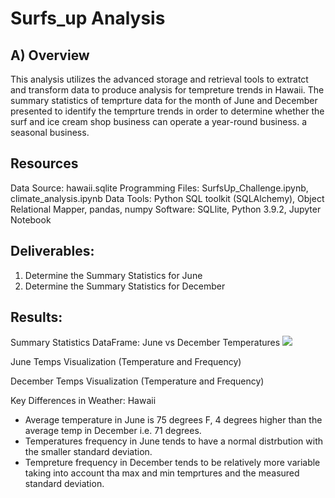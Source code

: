 # Surfs_up Analysis
## A) Overview
This analysis utilizes the advanced storage and retrieval tools to extratct and transform data to produce analysis for tempreture trends in Hawaii. The summary statistics of temprture data for the month of June and December presented to identify the temprture trends in order to determine whether the surf and ice cream shop business can operate a year-round business. a seasonal business.

## Resources
Data Source: hawaii.sqlite
Programming Files: SurfsUp_Challenge.ipynb, climate_analysis.ipynb
Data Tools: Python SQL toolkit (SQLAlchemy), Object Relational Mapper, pandas, numpy
Software: SQLlite, Python 3.9.2, Jupyter Notebook

## Deliverables:
1. Determine the Summary Statistics for June
2. Determine the Summary Statistics for December

## Results:

Summary Statistics DataFrame: June vs December Temperatures
![](images/sum_jun)

June Temps Visualization (Temperature and Frequency)


December Temps Visualization (Temperature and Frequency)


Key Differences in Weather: Hawaii

- Average temperature in June is 75 degrees F, 4 degrees higher than the average temp in December i.e. 71 degrees.
- Temperatures frequency in  June tends to have a normal distrbution with the smaller standard deviation.
- Tempreture frequency in December tends to be relatively more variable taking into account tha max and min temprtures and the measured standard deviation.
